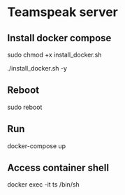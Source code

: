 # Teamspeak server

## Install docker compose
sudo chmod +x install_docker.sh

./install_docker.sh -y

## Reboot
sudo reboot

## Run
docker-compose up

## Access container shell
docker exec -it ts /bin/sh
